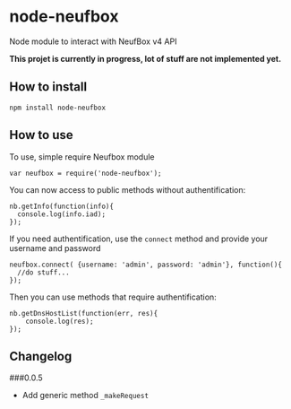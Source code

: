 node-neufbox
============

Node module to interact with NeufBox v4 API

**This projet is currently in progress, lot of stuff are not implemented yet.**

How to install
--------------

```
npm install node-neufbox
```

How to use
----------

To use, simple require Neufbox module
```
var neufbox = require('node-neufbox');
```

You can now access to public methods without authentification:
```
nb.getInfo(function(info){
  console.log(info.iad);
});
```

If you need authentification, use the `connect` method and provide your username and password
```
neufbox.connect( {username: 'admin', password: 'admin'}, function(){
  //do stuff...
}); 
```

Then you can use methods that require authentification:
```
nb.getDnsHostList(function(err, res){
    console.log(res);
});
```

Changelog
---------

###0.0.5

- Add generic method `_makeRequest`
